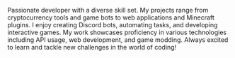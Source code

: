 Passionate developer with a diverse skill set. My projects range from cryptocurrency tools and game bots to web applications and Minecraft plugins. I enjoy creating Discord bots, automating tasks, and developing interactive games. My work showcases proficiency in various technologies including API usage, web development, and game modding. Always excited to learn and tackle new challenges in the world of coding!
